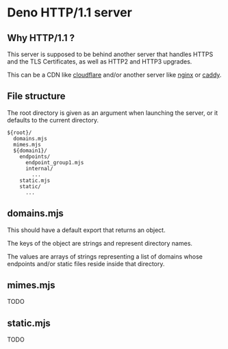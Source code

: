 # Deno HTTP/1.1 server #

## Why HTTP/1.1 ?

This server is supposed to be behind another server that handles HTTPS and the TLS Certificates, as well as HTTP2 and HTTP3 upgrades.

This can be a CDN like [cloudflare](https://www.cloudflare.com/) and/or another server like [nginx](https://www.nginx.com/) or [caddy](https://caddyserver.com/).

## File structure

The root directory is given as an argument when launching the server, or it defaults to the current directory.

```
${root}/
  domains.mjs
  mimes.mjs
  ${domain1}/
    endpoints/
      endpoint_group1.mjs
      internal/
        ...
    static.mjs
    static/
      ...
```

## domains.mjs

This should have a default export that returns an object.

The keys of the object are strings and represent directory names.

The values are arrays of strings representing a list of domains whose endpoints and/or static files reside inside that directory.

## mimes.mjs

TODO

## static.mjs

TODO
